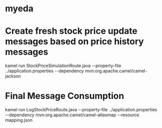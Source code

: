 # myeda



# Create fresh stock price update messages based on price history messages
kamel run StockPriceSimulationRoute.java  --property-file ../application.properties --dependency mvn:org.apache.camel/camel-jackson      

# Final Message Consumption
kamel run LogStockPriceRoute.java --property-file ../application.properties --dependency mvn:org.apache.camel/camel-atlasmap --resource mapping.json
